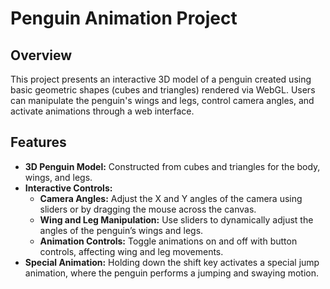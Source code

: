 # Penguin Animation Project

## Overview
This project presents an interactive 3D model of a penguin created using basic geometric shapes (cubes and triangles) rendered via WebGL. Users can manipulate the penguin's wings and legs, control camera angles, and activate animations through a web interface.

## Features
- **3D Penguin Model:** Constructed from cubes and triangles for the body, wings, and legs.
- **Interactive Controls:**
  - **Camera Angles:** Adjust the X and Y angles of the camera using sliders or by dragging the mouse across the canvas.
  - **Wing and Leg Manipulation:** Use sliders to dynamically adjust the angles of the penguin’s wings and legs.
  - **Animation Controls:** Toggle animations on and off with button controls, affecting wing and leg movements.
- **Special Animation:** Holding down the shift key activates a special jump animation, where the penguin performs a jumping and swaying motion.